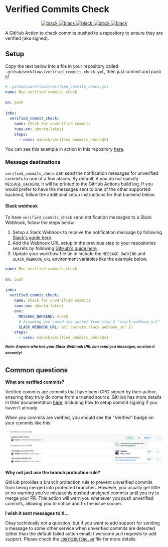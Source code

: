 <!-- markdownlint-disable MD033 -->
# Verified Commits Check

<!-- HTML here because we want centre alignment -->
<p align="center">
    <!-- pylint -->
    <a href="https://github.com/nadock/verified_commits_check/actions/?query=workflow%3Apylint">
        <img alt="black" src="https://github.com/Nadock/verified_commits_check/workflows/pylint/badge.svg">
    </a>
    <!-- pytest -->
    <a href="https://github.com/nadock/verified_commits_check/actions/?query=workflow%3Apytest">
        <img alt="black" src="https://github.com/Nadock/verified_commits_check/workflows/pytest/badge.svg">
    </a>
    <!-- mypy -->
    <a href="https://github.com/nadock/verified_commits_check/actions/?query=workflow%3Amypy">
        <img alt="black" src="https://github.com/Nadock/verified_commits_check/workflows/mypy/badge.svg">
    </a>
    <!-- black -->
    <a href="https://github.com/nadock/verified_commits_check/actions/?query=workflow%3Ablack">
        <img alt="black" src="https://github.com/Nadock/verified_commits_check/workflows/black/badge.svg">
    </a>
    <!-- codestyle:black -->
    <a href="https://github.com/psf/black">
        <img alt="black" src="https://img.shields.io/badge/code%20style-black-000000.svg">
    </a>
</p>

A GitHub Action to check commits pushed to a repository to ensure they are verified (aka signed).

## Setup

Copy the text below into a file in your repository called `.github/workflows/verified_commits_check.yml`, then just commit and push it!

```yaml
# .github/workflows/verified_commits_check.yml
name: Run verified commits check

on: push

jobs:
  verified_commit_check:
    name: Check for unverified commits
    runs-on: ubuntu-latest
    steps:
      - uses: nadock/verified_commits_check@v1
```

You can see this example in action in this repository [here](https://github.com/nadock/verified_commits_check/actions?query=workflow%3A%22An+example+workflow%22).

### Message destinations

`verified_commits_check` can send the notification messages for unverified commits to one of a few places. By default, if you do not specify `MESSAGE_BACKEND`, it will be printed to the GitHub Actions build log. If you would prefer to have the messages sent to one of the other supported backend, follow the additional setup instructions for that backend below.

#### Slack webhook

To have `verified_commits_check` send notification messages to a Slack Webhook, follow the steps below.

1. Setup a Slack Webhook to receive the notification message by following [Slack's guide here](https://slack.com/help/articles/115005265063-Incoming-Webhooks-for-Slack).
2. Add the Webhook URL setup in the previous step to your repositories secrets by following [GitHub's guide here](https://docs.github.com/actions/configuring-and-managing-workflows/creating-and-storing-encrypted-secrets#creating-encrypted-secrets-for-a-repository).
3. Update your workflow file tin in include the `MESSAGE_BACKEND` and `SLACK_WEBHOOK_URL` environment variables like the example below.

```yaml
name: Run verified commits check

on: push

jobs:
  verified_commit_check:
    name: Check for unverified commits
    runs-on: ubuntu-latest
    env:
      MESSAGE_BACKEND: slack
      # Assuming you named the secret from step 2 "slack_webhook_url"
      SLACK_WEBHOOK_URL: ${{ secrets.slack_webhook_url }}
    steps:
      - uses: nadock/verified_commits_check@v1
```

<sup><b><i>Note: Anyone who has your Slack Webhook URL can send you messages, so store it securely!</i></b></sup>

## Common questions

**What are verified commits?**

Verified commits are commits that have been GPG signed by their author, ensuring they truly do come from a trusted source. GitHub has more details in their documentation [here](https://help.github.com/en/github/authenticating-to-github/managing-commit-signature-verification), including how to setup commit signing if you haven't already.

When you commits are verified, you should see the "Verified" badge on your commits like this:

![An example of the verified commits badge](./img/verified_badge_example.png)

**Why not just use the branch protection rule?**

GitHub provides a branch protection rule to prevent unverified commits from being merged into protected branches. However, you usually get little or no warning you've mistakenly pushed unsigned commits until you try to merge your PR. This action will warn you whenever you push unverified commits, allowing you to notice and fix the issue sooner.

**I wish it sent messages to X...**

Okay technically not a question, but if you want to add support for sending a message to some other service when unverified commits are detected (other than the default failed action email) I welcome pull requests to add support. Please check the [`CONTRIBUTING.md`](https://github.com/Nadock/verified_commits_check/blob/master/CONTRIBUTING.md) file for more details.
